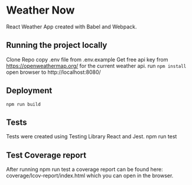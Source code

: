 # Weather Now

React Weather App created with Babel and Webpack.

## Running the project locally

Clone Repo
copy .env file from .env.example
Get free api key from https://openweathermap.org/ for the current weather api.
run `npm install`
open browser to http://localhost:8080/

## Deployment

`npm run build`

## Tests

Tests were created using Testing Library React and Jest.
npm run test

## Test Coverage report

After running npm run test a coverage report can be found here: coverage/lcov-report/index.html which you can open in the browser.
